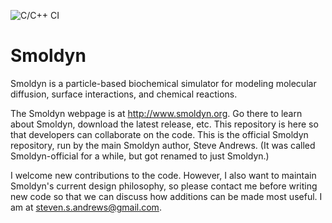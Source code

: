 ![C/C++ CI](https://github.com/ssandrews/Smoldyn-official/workflows/C/C++%20CI/badge.svg)

# Smoldyn

Smoldyn is a particle-based biochemical simulator for modeling molecular
diffusion, surface interactions, and chemical reactions.

The Smoldyn webpage is at http://www.smoldyn.org. Go there to learn about
Smoldyn, download the latest release, etc. This repository is here so that
developers can collaborate on the code. This is the official Smoldyn
repository, run by the main Smoldyn author, Steve Andrews. (It was called
Smoldyn-official for a while, but got renamed to just Smoldyn.)

I welcome new contributions to the code. However, I also want to maintain
Smoldyn's current design philosophy, so please contact me before writing new
code so that we can discuss how additions can be made most useful. I am at
steven.s.andrews@gmail.com.

